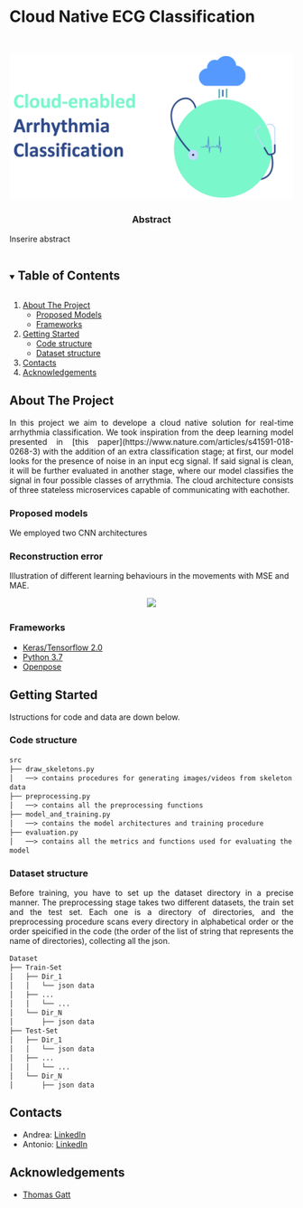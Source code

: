 # Cloud Native ECG Classification
<!--
*** Thanks for checking out the Best-README-Template. If you have a suggestion
*** that would make this better, please fork the repo and create a pull request
*** or simply open an issue with the tag "enhancement".
*** Thanks again! Now go create something AMAZING! :D
***
***
***
*** To avoid retyping too much info. Do a search and replace for the following:
*** github_username, repo_name, twitter_handle, email, project_title, project_description
-->



<!-- PROJECT SHIELDS -->
<!--
*** I'm using markdown "reference style" links for readability.
*** Reference links are enclosed in brackets [ ] instead of parentheses ( ).
*** See the bottom of this document for the declaration of the reference variables
*** for contributors-url, forks-url, etc. This is an optional, concise syntax you may use.
*** https://www.markdownguide.org/basic-syntax/#reference-style-links

[![Contributors][contributors-shield]][contributors-url]
[![Stargazers][stars-shield]][stars-url]
[![Issues][issues-shield]][issues-url]
-->

<!-- PROJECT LOGO -->
<br />
<p align="center">
  <a href="https://github.com/ParthenopeCloudTeam/CloudNativeECG-Classification">
    <img src="media/banner.png" alt="Logo" width="700">
  </a>

  <h3 align="center">Abstract</h3>

  <p align="justify">
Inserire abstract
    <br />
</p>


<!-- TABLE OF CONTENTS -->
<details open="open">
  <summary><h2 style="display: inline-block">Table of Contents</h2></summary>
  <ol>
    <li>
      <a href="#about-the-project">About The Project</a>
      <ul>
        <li><a href="#proposed-models">Proposed Models</a></li>
      </ul>
      <ul>
        <li><a href="#frameworks">Frameworks</a></li>
      </ul>
    </li>
    <li>
      <a href="#getting-started">Getting Started</a>
      <ul>
        <li><a href="#code-structure">Code structure</a></li>
      </ul>
      <ul>
        <li><a href="#dataset-structure">Dataset structure</a></li>
      </ul>
    </li>
    <li><a href="#contacts">Contacts</a></li>
    <li><a href="#acknowledgements">Acknowledgements</a></li>
  </ol>
</details>



<!-- ABOUT THE PROJECT -->
## About The Project

<p align="justify">
In this project we aim to develope a cloud native solution for real-time arrhythmia classification. We took inspiration from the deep learning model presented in
[this paper](https://www.nature.com/articles/s41591-018-0268-3) with the addition of an extra classification stage; at first, our model looks for the presence of noise in an input ecg signal. If said signal is clean, it will be further evaluated in another stage, where our model classifies the signal in four possible classes of arrythmia. The cloud architecture consists of three stateless microservices capable of communicating with eachother.
</p>

### Proposed models

<p align="justify">
We employed two CNN architectures
</p>


### Reconstruction error
Illustration of different learning behaviours in the movements with MSE and MAE. 
<p align="center">
    <img src="media/reconstructions.gif" width="576">
    <br>
</p>

### Frameworks

* [Keras/Tensorflow 2.0](https://www.tensorflow.org/)
* [Python 3.7](https://www.python.org/downloads/release/python-370/)
* [Openpose](https://github.com/CMU-Perceptual-Computing-Lab/openpose)


<!-- GETTING STARTED -->
## Getting Started

Istructions for code and data are down below.


<!-- CODE STRUCTURE -->
### Code structure

```
src
├── draw_skeletons.py
│   ──> contains procedures for generating images/videos from skeleton data
├── preprocessing.py
│   ──> contains all the preprocessing functions
├── model_and_training.py
│   ──> contains the model architectures and training procedure
├── evaluation.py 
│   ──> contains all the metrics and functions used for evaluating the model
```

<!-- DATASET STRUCTURE -->
### Dataset structure

<p align="justify">
Before training, you have to set up the dataset directory in a precise manner. The preprocessing stage takes two different datasets, the train set and the test set. Each one is a directory of directories, and the preprocessing procedure scans every directory in alphabetical order or the order speicified in the code (the order of the list of string that represents the name of directories), collecting all the json.
</p>

```
Dataset
├── Train-Set
│   ├── Dir_1
│   │   └── json data
│   ├── ...
│   │   └── ...
│   └── Dir_N
│       ├── json data
├── Test-Set
│   ├── Dir_1
│   │   └── json data
│   ├── ...
│   │   └── ...
│   └── Dir_N
│       ├── json data
```

<!-- CONTACT -->
## Contacts

* Andrea: [LinkedIn][linkedin-andrea-url]
* Antonio: [LinkedIn][linkedin-antonio-url]


<!-- ACKNOWLEDGEMENTS -->
## Acknowledgements

* [Thomas Gatt](https://ieeexplore.ieee.org/document/8868795)






<!-- MARKDOWN LINKS & IMAGES -->
<!-- https://www.markdownguide.org/basic-syntax/#reference-style-links -->
[contributors-shield]: https://img.shields.io/github/contributors/github_username/repo.svg?style=for-the-badge
[contributors-url]: https://github.com/ParthenopeDeepTeam/Fall-Detection-using-LSTM-Autoencoder/graphs/contributors
[stars-shield]: https://img.shields.io/github/stars/github_username/repo.svg?style=for-the-badge
[stars-url]: https://github.com/github_username/repo/stargazers
[issues-shield]: https://img.shields.io/github/issues/github_username/repo.svg?style=for-the-badge
[issues-url]: https://github.com/ParthenopeDeepTeam/Fall-Detection-using-LSTM-Autoencoder/issues
[linkedin-shield]: https://img.shields.io/badge/-LinkedIn-black.svg?style=for-the-badge&logo=linkedin&colorB=555
[linkedin-andrea-url]: https://www.linkedin.com/in/andrea-lombardi/
[linkedin-antonio-url]: https://www.linkedin.com/in/antonio-junior-spoleto/
